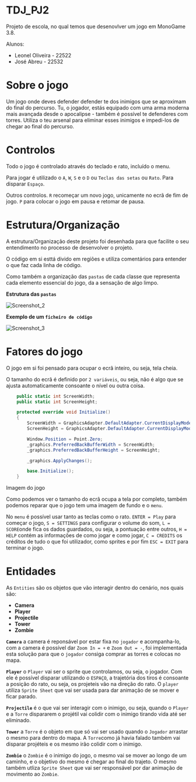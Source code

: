 # TDJ_PJ2

Projeto de escola, no qual temos que desenovlver um jogo em MonoGame 3.8.

Alunos:
* Leonel Oliveira - 22522
* José Abreu - 22532


# Sobre o jogo

Um jogo onde deves defender defender te dos inimigos que se aproximam do final do percurso. Tu, o jogador, estás equipado com uma arma moderna mais avançada desde o apocalipse - também é possível te defenderes com torres. Utiliza o teu arsenal para eliminar esses inimigos e impedi-los de chegar ao final do percurso.

# Controlos

Todo o jogo é controlado através do teclado e rato, incluído o menu.

Para jogar é utilizado o `A`, `W`, `S` e o `D` ou `Teclas das setas` ou `Rato`. Para disparar `Espaço`.

Outros controlos. `R` recomeçar um novo jogo, unicamente no ecrã de fim de jogo. `P` para colocar o jogo em pausa e retomar de pausa.

# Estrutura/Organização

A estrutura/Organização deste projeto foi desenhada para que facilite o seu entendimento no processo de desenvolver o projeto.

O código em si esttá divido em regiões e utiliza comentários para entender o que faz cada linha de código.

Como também a organização das `pastas` de cada classe que representa cada elemento essencial do jogo, da a sensação de algo limpo.

<strong>Estrutura das `pastas`</strong>

![Screenshot_2](https://github.com/Vulpix98/Monogame-School-Project-1/assets/75589500/1b1eba02-8157-4d9e-9681-0706071ef994)

<strong>Exemplo de um `ficheiro de código`</strong>

![Screenshot_3](https://github.com/Vulpix98/Monogame-School-Project-1/assets/75589500/a61e14c9-600a-4c74-8f5c-678a194a77e4)

# Fatores do jogo

O jogo em si foi pensado para ocupar o ecrâ inteiro, ou seja, tela cheia.

O tamanho do ecrã é definido por `2 variáveis`, ou seja, não é algo que se ajusta automaticamente consoante o nível ou outra coisa.

```c#
    public static int ScreenWidth;
    public static int ScreenHeight;

    protected override void Initialize()
    {
        ScreenWidth = GraphicsAdapter.DefaultAdapter.CurrentDisplayMode.Width;
        ScreenHeight = GraphicsAdapter.DefaultAdapter.CurrentDisplayMode.Height;

        Window.Position = Point.Zero;
        _graphics.PreferredBackBufferWidth = ScreenWidth;
        _graphics.PreferredBackBufferHeight = ScreenHeight;

        _graphics.ApplyChanges();

        base.Initialize();
    }
```

Imagem do jogo

Como podemos ver o tamanho do ecrâ ocupa a tela por completo, também podemos reparar que o jogo tem uma imagem de fundo e o `menu`.

No `menu` é possível usar tanto as teclas como o rato. `ENTER = Play` para começar o jogo, `S = SETTINGS` para configurar o volume do som, `L = SCORE`onde fica os dados guardados, ou seja, a pontuação entre outros, `H = HELP` contém as informações de como jogar e como jogar, `C = CREDITS` os créditos de tudo o que foi utilizador, como sprites e por fim `ESC = EXIT` para terminar o jogo.  

# Entidades

As `Entities` são os objetos que vão interagir dentro do cenário, nos quais são:
<ul>
    <li><strong>Camera</strong></li>
    <li><strong>Player</strong></li>
    <li><strong>Projectile</strong></li>
    <li><strong>Tower</strong></li>
    <li><strong>Zombie</strong></li>
</ul>

<strong>`Camera`</strong> a camera é reponsável por estar fixa no `jogador` e acompanha-lo, com a camera é possível dar `Zoom In = +` e `Zoom Out = -`, foi implementada esta solução para que o `jogador` consiga comprar as torres e colocas no mapa.

<strong>`Player`</strong> o `Player` vai ser o sprite que controlamos, ou seja, o jogador. Com ele é possível disparar utilizando o `ESPAÇO`, a trajetória dos tiros é consoante a posição do rato, ou seja, os projeteis vão na direção do rato. O `player` utiliza `Sprite Sheet` que vai ser usada para dar animação de se mover e ficar parado.

<strong>`Projectile`</strong> é o que vai ser interagir com o inimigo, ou seja, quando o `Player` e a `Torre` dispararem o projétil vai colidir com o inimigo tirando vida até ser eliminado.

<strong>`Tower`</strong> a `Torre` é o objeto em que só vai ser usado quando o `Jogador` arrastar o mesmo para dentro do mapa. A `Torre`como já havia falado também vai disparar projéteis e os mesmo irão colidir com o inimigo.

<strong>`Zombie`</strong> o `Zombie` é o inimigo do jogo, o mesmo vai se mover ao longo de um caminho, e o objetivo do mesmo é chegar ao final do trajeto. O mesmo também utliza `Sprite Sheet` que vai ser responsável por dar animação de movimento ao `Zombie`.